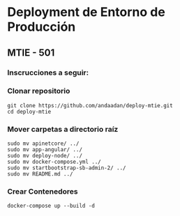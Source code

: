 # Deployment de Entorno de Producción

## MTIE - 501

### Inscrucciones a seguir:

### Clonar repositorio
```
git clone https://github.com/andaadan/deploy-mtie.git
cd deploy-mtie
```

### Mover carpetas a directorio raíz
```
sudo mv apinetcore/ ../
sudo mv app-angular/ ../
sudo mv deploy-node/ ../
sudo mv docker-compose.yml ../
sudo mv startbootstrap-sb-admin-2/ ../
sudo mv README.md ../
```

### Crear Contenedores
```
docker-compose up --build -d
```